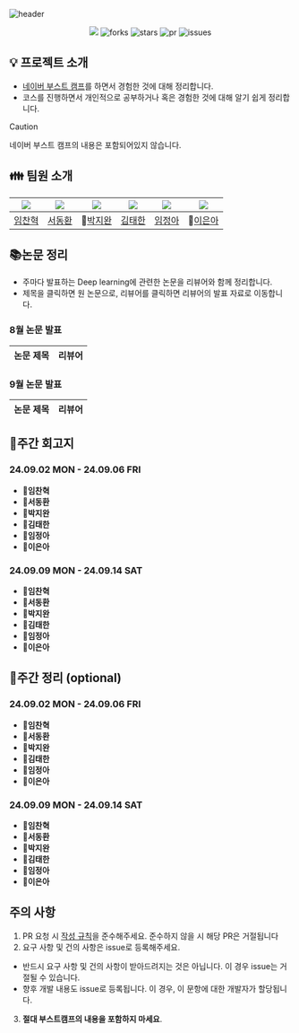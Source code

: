 ![header](https://capsule-render.vercel.app/api?type=waving&color=gradient&customColorList=2,5,10&height=300&section=header&text=딥하조%20study&fontSize=90)


<div align="center">
<a href="https://hits.seeyoufarm.com"><img src="https://hits.seeyoufarm.com/api/count/incr/badge.svg?url=https%3A%2F%2Fgithub.com%2FnOctaveLay%2F2024-Boostcamp-CV-18&count_bg=%23959BA2&title_bg=%23555555&icon=&icon_color=%23E7E7E7&title=hits&edge_flat=false"/></a>
<img src="https://img.shields.io/github/forks/nOctaveLay/2024-Boostcamp-CV-18" alt="forks"/>
<img src="https://img.shields.io/github/stars/nOctaveLay/2024-Boostcamp-CV-18?color=yellow" alt="stars"/>
<img src="https://img.shields.io/github/issues-pr/nOctaveLay/2024-Boostcamp-CV-18?color=green" alt="pr"/>
<img src="https://img.shields.io/github/issues/nOctaveLay/2024-Boostcamp-CV-18?color=blue" alt="issues"/>
</div>

## 💡 프로젝트 소개

- [네이버 부스트 캠프](https://boostcamp.connect.or.kr/program_ai.html)를 하면서 경험한 것에 대해 정리합니다.
- 코스를 진행하면서 개인적으로 공부하거나 혹은 경험한 것에 대해 알기 쉽게 정리합니다.

>[!CAUTION]
>네이버 부스트 캠프의 내용은 포함되어있지 않습니다.

## 👪 팀원 소개

| [![](https://avatars.githubusercontent.com/chan-note)](https://github.com/chan-note) | [![](https://avatars.githubusercontent.com/Donghwan127)](https://github.com/Donghwan127) | [![](https://avatars.githubusercontent.com/batwan01)](https://github.com/batwan01) | [![](https://avatars.githubusercontent.com/taehan79-kim)](https://github.com/taehan79-kim) | [![](https://avatars.githubusercontent.com/nOctaveLay)](https://github.com/nOctaveLay)  | [![](https://avatars.githubusercontent.com/Two-Silver)](https://github.com/Two-Silver)  |
| ---------------------------------------------------- | ------------------------------------------------------ | --------------------------------------------------- | ------------------------------------------------------- | ----------------------------------------------------- | ----------------------------------------------------- |
| [임찬혁](https://github.com/chan-note)                  | [서동환](https://github.com/Donghwan127)                  | 🦇[박지완](https://github.com/batwan01)          | [김태한](https://github.com/taehan79-kim)                  | [임정아](https://github.com/nOctaveLay)                  | 🐡[이은아](https://github.com/Two-Silver)                  |

## 📚논문 정리

- 주마다 발표하는 Deep learning에 관련한 논문을 리뷰어와 함께 정리합니다.
- 제목을 클릭하면 원 논문으로, 리뷰어를 클릭하면 리뷰어의 발표 자료로 이동합니다.

### 8월 논문 발표

| 논문 제목 | 리뷰어 |
| ----- | --- |

### 9월 논문 발표

| 논문 제목 | 리뷰어 |
| ----- | --- |

## 👋주간 회고지

### 24.09.02 MON - 24.09.06 FRI

- **📍임찬혁**
- **📍서동환**
- **📍박지완**
- **📍김태한**
- **📍임정아**
- **📍이은아**

### 24.09.09 MON - 24.09.14 SAT

- **📍임찬혁**
- **📍서동환**
- **📍박지완**
- **📍김태한**
- **📍임정아**
- **📍이은아**

## 📝주간 정리 (optional)

### 24.09.02 MON - 24.09.06 FRI

- **📍임찬혁**
- **📍서동환**
- **📍박지완**
- **📍김태한**
- **📍임정아**
- **📍이은아**

### 24.09.09 MON - 24.09.14 SAT

- **📍임찬혁**
- **📍서동환**
- **📍박지완**
- **📍김태한**
- **📍임정아**
- **📍이은아**

## 주의 사항

1. PR 요청 시 [작성 규칙](./docs/convention.md)을 준수해주세요. 준수하지 않을 시 해당 PR은 거절됩니다
2. 요구 사항 및 건의 사항은 issue로 등록해주세요.
  - 반드시 요구 사항 및 건의 사항이 받아드려지는 것은 아닙니다. 이 경우 issue는 거절될 수 있습니다.
  - 향후 개발 내용도 issue로 등록됩니다. 이 경우, 이 문항에 대한 개발자가 할당됩니다.
3. **절대 부스트캠프의 내용을 포함하지 마세요**.
